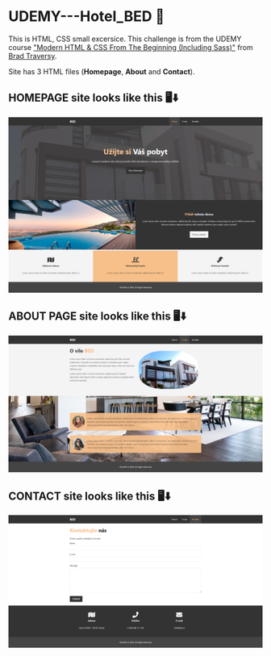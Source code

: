 # UDEMY---Hotel_BED 🏨

This is HTML, CSS small excersice. This challenge is from the UDEMY course <a href="https://www.udemy.com/course/modern-html-css-from-the-beginning/">"Modern HTML &amp; CSS From The Beginning (Including Sass)"</a> from <a href="https://www.udemy.com/user/brad-traversy/">Brad Traversy</a>. 

Site has 3 HTML files (<b>Homepage</b>, <b>About</b> and <b>Contact</b>).


## HOMEPAGE site looks like this 🖥️⬇️
<img src="index.png" alt="Homepage preview">


## ABOUT PAGE site looks like this 🖥️⬇️
<img src="about.png" alt="About preview">


## CONTACT site looks like this 🖥️⬇️
<img src="contact.png" alt="Contact preview">
